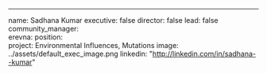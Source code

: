 ---
name: Sadhana Kumar
executive: false
director: false
lead: false
community_manager:   
erevna:
position:  
project: Environmental Influences, Mutations
image: ../assets/default_exec_image.png
linkedin: "http://linkedin.com/in/sadhana--kumar"